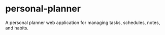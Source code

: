 # personal-planner
A personal planner web application for managing tasks, schedules, notes, and habits.
